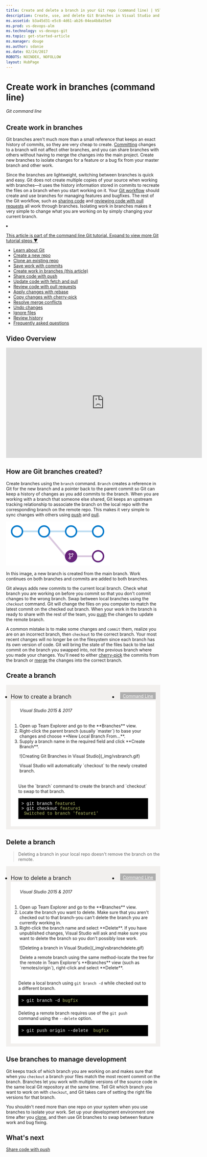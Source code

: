 ```yaml
---
title: Create and delete a branch in your Git repo (command line) | VSTS & TFS
description: Create, use, and delete Git Branches in Visual Studio and from the command line
ms.assetid: b3a45d31-e5c8-4d61-ab26-04ea4b8a55e9
ms.prod: vs-devops-alm
ms.technology: vs-devops-git
ms.topic: get-started-article 
ms.manager: douge
ms.author: sdanie
ms.date: 02/24/2017
ROBOTS: NOINDEX, NOFOLLOW
layout: HubPage
---
```


# Create work in branches (command line)

###### Git command line

## Create work in branches

Git branches aren't much more than a small reference that keeps an exact history of commits, so they are very cheap to create.
[Committing](commits-cmdline.md) changes to a branch will not affect other branches, and you can share branches with others without having to merge the changes into the main project.
Create new branches to isolate changes for a feature or a bug fix from your master branch and other work. 

Since the branches are lightweight, switching between branches is quick and easy. 
Git does not create multiple copies of your source when working with branches&mdash;it uses the history information stored in commits to recreate the files on a branch when you start working on it.
Your [Git workflow](gitworkflow-cmdline.md) should create and use branches for managing features and bugfixes.
The rest of the Git workflow, such as [sharing code](pushing-cmdline.md) and [reviewing code with pull requests](pullrequest-cmdline.md) all work through branches.
Isolating work in branches makes it very simple to change what you are working on by simply changing your current branch.

<li><p><a data-toggle="collapse" href="#expando-git-cmdline-tutorial">This article is part of the command line Git tutorial. Expand to view more Git tutorial steps &#x25BC;</a></p>
<div class="collapse" id="expando-git-cmdline-tutorial">
<ul>
<li><a href="gitworkflow-cmdline.md">Learn about Git</a></li>
<li><a href="creatingrepo-cmdline.md">Create a new repo</a></li>
<li><a href="clone-cmdline.md">Clone an existing repo</a></li>
<li><a href="commits-cmdline.md">Save work with commits</a></li>
<li><a href="branches-cmdline.md">Create work in branches (this article)</a></li>
<li><a href="pushing-cmdline.md">Share code with push</a></li>
<li><a href="pulling-cmdline.md">Update code with fetch and pull</a></li>
<li><a href="pullrequest-cmdline.md">Review code with pull requests</a></li>
<li><a href="rebase-cmdline.md">Apply changes with rebase</a></li>
<li><a href="cherry-pick-cmdline.md">Copy changes with cherry-pick</a></li>
<li><a href="merging-cmdline.md">Resolve merge conflicts</a></li>
<li><a href="undo-cmdline.md">Undo changes</a></li>
<li><a href="ignore-files-cmdline.md">Ignore files</a></li>
<li><a href="history-cmdline.md">Review history</a></li>
<li><a href="howto-cmdline.md">Frequently asked questions</a></li>
</ul>
</div>
</li>

## Video Overview

<iframe src="https://channel9.msdn.com/series/Team-Services-Git-Tutorial/Git-Tutorial-Branches/player" width="640" height="360" allowFullScreen frameBorder="0"></iframe>

## How are Git branches created?

Create branches using the `branch` command. `Branch` creates a reference in Git for the new branch and a pointer back to the parent commit so Git can keep a history of changes as you add commits to the branch. 
When you are working with a branch that someone else shared, Git keeps an upstream tracking relationship to associate the branch on the local repo with the corresponding branch on the remote repo.
This makes it very simple to sync changes with others using [push](pushing-cmdline.md) and [pull](pulling-cmdline.md).

![Visual of a branch off master in Git](_img/branch.png)

In this image, a new branch is created from the main branch. Work continues on both branches and commits are added to both branches. 

Git always adds new commits to the current local branch. Check what branch you are working on before you commit so that you don't commit changes to the wrong branch. 
Swap between local branches using the `checkout` command. Git will change the files on you computer to match the latest commit on the checked out branch.
When your work in the branch is ready to share with the rest of the team, you [push](pushing-cmdline.md) the changes to update the remote branch. 

A common mistake is to make some changes and `commit` them, realize you are on an incorrect branch, then `checkout` to the correct branch.
Your most recent changes will no longer be on the filesystem since each branch has its own version of code. 
Git will bring the state of the files back to the last commit on the branch you swapped into, not the previous branch where you made your changes. 
You'll need to either [cherry-pick](cherry-pick-cmdline.md) the commits from the branch or [merge](pulling-cmdline.md#update-branches-with-merge) the changes into the correct branch.
 
## Create a branch

<div style="background-color: #f2f0ee;padding-top:10px;padding-bottom:10px;">
<ul class="nav nav-pills" style="padding-right:15px;padding-left:15px;padding-bottom:5px;vertical-align:top;font-size:18px;">
<li style="float:left;" data-toggle="collapse" data-target="#changeexample">How to create a branch</li>
<li style="float: right;"><a style="max-width: 374px;min-width: 120px;vertical-align: top;background-color:#AEAEAE;margin: 0px 0px 0px 8px;min-width:90px;color: #fff;border: solid 2px #AEAEAE;border-radius: 0;padding: 2px 6px 0px 6px;outline-style:none;height:32px;font-size:14px;font-weight:400" data-toggle="pill" href="#cmdline0">Command Line</a></li>
</ul>

<div id="changeexample" class="tab-content collapse in fade" style="background-color: #ffffff;margin-left: 15px;margin-right:15px;padding: 5px 5px 5px 5px;">
<div id="vs0" class="tab-pane fade">
<h6 style="padding-left:25px;">Visual Studio 2015 &amp; 2017</h6>

<p><ol><li>Open up Team Explorer and go to the **Branches** view.
<li> Right-click the parent branch (usually `master`) to base your changes and choose **New Local Branch From...**. 
<li>Supply a branch name in the required field and click **Create Branch**.
   <p>![Creating Git Branches in Visual Studio](_img/vsbranch.gif)   

<p>Visual Studio will automatically `checkout` to the newly created branch.</ol>

</div>

<div class="tab-pane fade in active" id="cmdline0" style="background-color: #ffffff;margin-left: 15px;margin-right:15px;padding: 5px 5px 5px 5px;">

<p>Use the `branch` command to create the branch and `checkout` to swap to that branch.
 
<pre style="color:white;background-color:black;font-family:Consolas,Courier,monospace;padding:10px">
&gt; git branch <font color="#b5bd68">feature1</font>
&gt; git checkout <font color="#b5bd68">feature1</font>
<font color="#b5bd68"> Switched to branch 'feature1'</font>
</pre>

</div></div></div>

## Delete a branch

> Deleting a branch in your local repo doesn't remove the branch on the remote.

<div style="background-color: #f2f0ee;padding-top:10px;padding-bottom:10px;">
<ul class="nav nav-pills" style="padding-right:15px;padding-left:15px;padding-bottom:5px;vertical-align:top;font-size:18px;">
<li style="float:left;" data-toggle="collapse" data-target="#changeexample1">How to delete a branch</li>
<li style="float: right;"><a style="max-width: 374px;min-width: 120px;vertical-align: top;background-color:#AEAEAE;margin: 0px 0px 0px 8px;min-width:90px;color: #fff;border: solid 2px #AEAEAE;border-radius: 0;padding: 2px 6px 0px 6px;outline-style:none;height:32px;font-size:14px;font-weight:400" data-toggle="pill" href="#cmdline1">Command Line</a></li>
</ul>

<div id="changeexample" class="tab-content collapse in fade" style="background-color: #ffffff;margin-left: 15px;margin-right:15px;padding: 5px 5px 5px 5px;">
<div id="vs1" class="tab-pane fade">
<h6 style="padding-left:25px;">Visual Studio 2015 &amp; 2017 </h6>
<p><ol><li>Open up Team Explorer and go to the **Branches** view.
<li>Locate the branch you want to delete. Make sure that you aren't checked out to that branch-you can't delete the branch you are currently working in.
<li>Right-click the branch name and select **Delete**. If you have unpublished changes, Visual Studio will ask and make sure you want to delete the branch so you don't possibly lose work.
   <p>![Deleting a branch in Visual Studio](_img/vsbranchdelete.gif)</ol>

<p style="padding-left:25px;">Delete a remote branch using the same method-locate the tree for the remote in Team Explorer's **Branches** view (such as `remotes/origin`), right-click and select **Delete**.
</div>

<div class="tab-pane fade in active" id="cmdline1" style="background-color: #ffffff;margin-left: 15px;margin-right:15px;padding: 5px 5px 5px 5px;">

Delete a local branch using `git branch -d` while checked out to a different branch.
<pre style="color:white;background-color:black;font-family:Consolas,Courier,monospace;padding:10px">
&gt; git branch -d <font color="#b5bd68">bugfix</font>
</pre>

Deleting a remote branch requires use of the `git push` command using the `--delete` option.

<pre style="color:white;background-color:black;font-family:Consolas,Courier,monospace;padding:10px">
&gt; git push origin --delete  <font color="#b5bd68">bugfix</font>
</pre>

</div></div></div>

## Use branches to manage development

Git keeps track of which branch you are working on and makes sure that when you `checkout` a branch your files match the most recent commit on the branch. 
Branches let you work with multiple versions of the source code in the same local Git repository at the same time. 
Tell Git which branch you want to work on with `checkout`, and Git takes care of setting the right file versions for that branch.

You shouldn't need more than one repo on your system when you use branches to isolate your work. 
Set up your development environment one time after you [clone](clone-cmdline.md), and then use Git branches to swap between feature work and bug fixing. 

## What's next

[Share code with push](pushing-cmdline.md)
